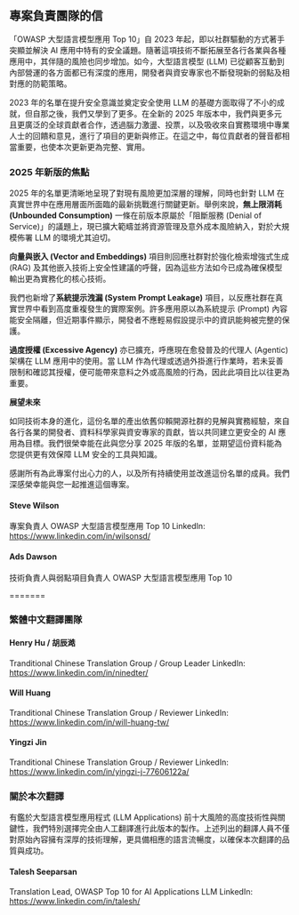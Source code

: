 ## 專案負責團隊的信

「OWASP 大型語言模型應用 Top 10」自 2023 年起，即以社群驅動的方式著手突顯並解決 AI 應用中特有的安全議題。隨著這項技術不斷拓展至各行各業與各種應用中，其伴隨的風險也同步增加。如今，大型語言模型 (LLM) 已從顧客互動到內部營運的各方面都已有深度的應用，開發者與資安專家也不斷發現新的弱點及相對應的防範策略。

2023 年的名單在提升安全意識並奠定安全使用 LLM 的基礎方面取得了不小的成就，但自那之後，我們又學到了更多。在全新的 2025 年版本中，我們與更多元且更廣泛的全球貢獻者合作，透過腦力激盪、投票，以及吸收來自實務環境中專業人士的回饋和意見，進行了項目的更新與修正。在這之中，每位貢獻者的聲音都相當重要，也使本次更新更為完整、實用。

### 2025 年新版的焦點

2025 年的名單更清晰地呈現了對現有風險更加深層的理解，同時也針對 LLM 在真實世界中在應用層面所面臨的最新挑戰進行關鍵更新。舉例來說，**無上限消耗 (Unbounded Consumption)** 一條在前版本原屬於「阻斷服務 (Denial of Service)」的議題上，現已擴大範疇並將資源管理及意外成本風險納入，對於大規模佈署 LLM 的環境尤其迫切。

**向量與嵌入 (Vector and Embeddings)** 項目則回應社群對於強化檢索增強式生成 (RAG) 及其他嵌入技術上安全性建議的呼聲，因為這些方法如今已成為確保模型輸出更為實務化的核心技術。

我們也新增了**系統提示洩漏 (System Prompt Leakage)** 項目，以反應社群在真實世界中看到高度重複發生的實際案例。許多應用原以為系統提示 (Prompt) 內容能安全隔離，但近期事件顯示，開發者不應輕易假設提示中的資訊能夠被完整的保護。

**過度授權 (Excessive Agency)** 亦已擴充，呼應現在愈發普及的代理人 (Agentic) 架構在 LLM 應用中的使用。當 LLM 作為代理或透過外掛進行作業時，若未妥善限制和確認其授權，便可能帶來意料之外或高風險的行為，因此此項目比以往更為重要。

**展望未來**

如同技術本身的進化，這份名單的產出依舊仰賴開源社群的見解與實務經驗，來自各行各業的開發者、資料科學家與資安專家的貢獻，皆以共同建立更安全的 AI 應用為目標。我們很榮幸能在此與您分享 2025 年版的名單，並期望這份資料能為您提供更有效保障 LLM 安全的工具與知識。

感謝所有為此專案付出心力的人，以及所有持續使用並改進這份名單的成員。我們深感榮幸能與您一起推進這個專案。


#### Steve Wilson
專案負責人
OWASP 大型語言模型應用 Top 10
LinkedIn: https://www.linkedin.com/in/wilsonsd/

#### Ads Dawson
技術負責人與弱點項目負責人
OWASP 大型語言模型應用 Top 10

=======

### 繁體中文翻譯團隊

#### Henry Hu / 胡辰澔
Tranditional Chinese Translation Group / Group Leader
LinkedIn: https://www.linkedin.com/in/ninedter/

#### Will Huang 
Tranditional Chinese Translation Group / Reviewer
LinkedIn: https://www.linkedin.com/in/will-huang-tw/

#### Yingzi Jin
Tranditional Chinese Translation Group / Reviewer
LinkedIn: https://www.linkedin.com/in/yingzi-j-77606122a/

### 關於本次翻譯

有鑑於大型語言模型應用程式 (LLM Applications) 前十大風險的高度技術性與關鍵性，我們特別選擇完全由人工翻譯進行此版本的製作。上述列出的翻譯人員不僅對原始內容擁有深厚的技術理解，更具備相應的語言流暢度，以確保本次翻譯的品質與成功。

#### Talesh Seeparsan
Translation Lead, OWASP Top 10 for AI Applications LLM
LinkedIn: https://www.linkedin.com/in/talesh/

